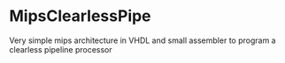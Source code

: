 # MipsClearlessPipe
Very simple mips architecture in VHDL and small assembler to program a clearless pipeline processor
